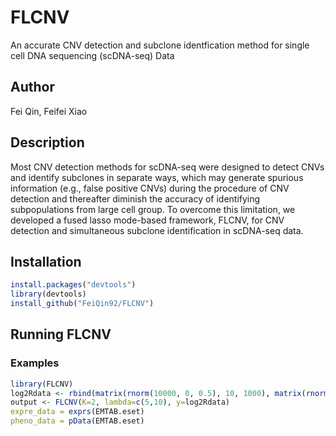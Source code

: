 # FLCNV
An accurate CNV detection and subclone identfication method for single cell DNA sequencing (scDNA-seq) Data

## Author
Fei Qin, Feifei Xiao

## Description
Most CNV detection methods for scDNA-seq were designed to detect CNVs and identify subclones in separate ways, which may generate spurious information (e.g., false positive CNVs) during the procedure of CNV detection and thereafter diminish the accuracy of identifying subpopulations from large cell group. To overcome this limitation, we developed a fused lasso mode-based framework, FLCNV, for CNV detection and simultaneous subclone identification in scDNA-seq data. 

## Installation
```r
install.packages("devtools")
library(devtools)
install_github("FeiQin92/FLCNV")
```

## Running FLCNV
### Examples

```r
library(FLCNV)
log2Rdata <- rbind(matrix(rnorm(10000, 0, 0.5), 10, 1000), matrix(rnorm(10000, 0.5, 0.5), 10, 1000)
output <- FLCNV(K=2, lambda=c(5,10), y=log2Rdata)
expre_data = exprs(EMTAB.eset)
pheno_data = pData(EMTAB.eset)
```
